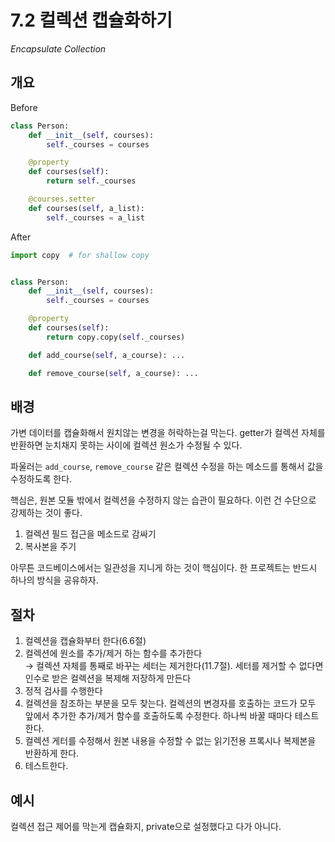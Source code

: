 # 7.2 컬렉션 캡슐화하기

_Encapsulate Collection_

## 개요

Before

```python
class Person:
    def __init__(self, courses):
        self._courses = courses

    @property
    def courses(self):
        return self._courses

    @courses.setter
    def courses(self, a_list):
        self._courses = a_list

```

After

```python
import copy  # for shallow copy


class Person:
    def __init__(self, courses):
        self._courses = courses

    @property
    def courses(self):
        return copy.copy(self._courses)

    def add_course(self, a_course): ...

    def remove_course(self, a_course): ...
```

## 배경

가변 데이터를 캡슐화해서 원치않는 변경을 허락하는걸 막는다. getter가 컬렉션 자체를 반환하면 눈치채지 못하는 사이에 컬렉션 원소가 수정될 수 있다.

파울러는 `add_course`, `remove_course` 같은 컬렉션 수정을 하는 메소드를 통해서 값을 수정하도록 한다.

핵심은, 원본 모듈 밖에서 컬렉션을 수정하지 않는 습관이 필요하다. 이런 건 수단으로 강제하는 것이 좋다.

1. 컬렉션 필드 접근을 메소드로 감싸기
2. 복사본을 주기

아무튼 코드베이스에서는 일관성을 지니게 하는 것이 핵심이다. 한 프로젝트는 반드시 하나의 방식을 공유하자.

## 절차

1. 컬렉션을 캡슐화부터 한다(6.6절)
2. 컬렉션에 원소를 추가/제거 하는 함수를 추가한다 <br />
   → 컬렉션 자체를 통째로 바꾸는 세터는 제거한다(11.7절). 세터를 제거할 수 없다면 인수로 받은 컬렉션을 복제해 저장하게 만든다
3. 정적 검사를 수행한다
4. 컬렉션을 참조하는 부분을 모두 찾는다. 컬렉션의 변경자를 호출하는 코드가 모두 앞에서 추가한 추가/제거 함수를 호출하도록 수정한다. 하나씩 바꿀 때마다 테스트한다.
5. 컬렉션 게터를 수정해서 원본 내용을 수정할 수 없는 읽기전용 프록시나 복제본을 반환하게 한다.
6. 테스트한다.

## 예시

컬렉션 접근 제어를 막는게 캡슐화지, private으로 설정했다고 다가 아니다.
